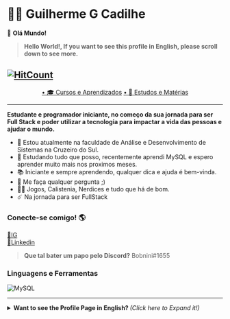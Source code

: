
# :man_technologist: Guilherme G Cadilhe
🌌 **Olá Mundo!**
>**Hello World!, If you want to see this profile in English, please scroll down to see more.**

[![HitCount](http://hits.dwyl.com/Guilherme-G-Cadilhe/Guilherme-G-Cadlihe.svg)](http://hits.dwyl.com/Guilherme-G-Cadilhe/Guilherme-G-Cadlihe)
---
<p align="center">
  <a href="https://github.com/Guilherme-G-Cadilhe/Cursos">• 🎓 Cursos e Aprendizados</a> 
    <a href="https://github.com/Guilherme-G-Cadilhe/Estudos-Materias">• 📘 Estudos e Matérias</a> 
</p>

---

**Estudante e programador iniciante, no começo da sua jornada para ser Full Stack e poder utilizar a tecnologia para impactar a vida das pessoas e ajudar o mundo.**

- 🏫 Estou atualmente na faculdade de Análise e Desenvolvimento de Sistemas na Cruzeiro do Sul.
- 🧠 Estudando tudo que posso, recentemente aprendi MySQL e espero aprender muito mais nos proximos meses.
- 📚 Iniciante e sempre aprendendo, qualquer dica e ajuda é bem-vinda.
- 💬 Me faça qualquer pergunta ;)
- 🐉🎲  Jogos, Calistenia, Nerdices e tudo que há de bom.
- ☄️ Na jornada para ser FullStack

### Conecte-se comigo! 🌎
<a href="https://www.instagram.com/bobnini.guilherme/">📸IG</a>
<br/>
<a href="https://www.linkedin.com/in/guilhermegcadilhe/">💼Linkedin </a>
<br/> 
>**Que tal bater um papo pelo Discord?** Bobnini#1655

### Linguagens e Ferramentas
![MySQL](https://img.shields.io/badge/-MySQL-00758F?style=flat-square&logo=mysql&logoColor=white)

---

<details>
  <summary> <b> Want to see the Profile Page in English? </b> <i>(Click here to Expand it!)</i> </summary>
  <br>
  
**Student and beginner programmer, just starting his journey to become Full Stack and be able to use the technology to impact people's lives and change the world.**

- 🏫 Currently on Analysis and Systems Development College at Cruzeiro do Sul.
- 🧠 Learning everything i can, just learned MySQL and i hope to learn way more in the next few months.
- 📚 Beginner and always learning, every help and tip is welcome.
- 💬 Ask me anything ;)
- 🐉🎲  Games, Calisthenic, Nerdy and everything that is good.
- ☄️ On the Full Stack journey

### Connect with me! 🌎
<a href="https://www.instagram.com/bobnini.guilherme/">📸IG</a>
<br/>
<a href="https://www.linkedin.com/in/guilhermegcadilhe/">💼Linkedin </a>
<br/> 
>**What about a chat on discord?** Bobnini#1655

### Languagues and Tools
![MySQL](https://img.shields.io/badge/-MySQL-00758F?style=flat-square&logo=mysql&logoColor=white)
  </details>
